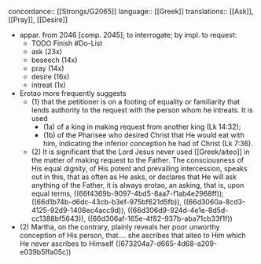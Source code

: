 concordance:: [[Strongs/G2065]] 
language:: [[Greek]] 
translations:: [[Ask]], [[Pray]], [[Desire]]

- appar. from 2046 [comp. 2045]; to interrogate; by impl. to request:
	- TODO  Finish #Do-List
	- ask (23x)
	- beseech (14x)
	- pray (14x)
	- desire (16x)
	- intreat (1x)
- Erotao more frequently suggests
	- (1) that the petitioner is on a footing of equality or familiarity that lends authority to the request with the person whom he intreats. It is used
		- (1a) of a king in making request from another king (Lk 14:32);
		- (1b) of the Pharisee who desired Christ that He would eat with him, indicating the inferior conception he had of Christ (Lk 7:36).
	- (2) It is significant that the Lord Jesus never used [[Greek/aiteo]] in the matter of making request to the Father. The consciousness of His equal dignity, of His potent and prevailing intercession, speaks out in this, that as often as He asks, or declares that He will ask anything of the Father, it is always erotao, an asking, that is, upon equal terms, ((66f4369b-9097-4bd5-8aa7-f1ab4e2968ff)); ((66d1b74b-d6dc-43cb-b3ef-975bf621d5fb)), ((66d3060a-8cd3-4125-92d9-1408ec4acc9d)), ((66d306d9-924d-4e1e-8d5d-cc1388bf5643)), ((66d306af-165e-4f82-937b-aba71cb33f1f))
- (2) Martha, on the contrary, plainly reveals her poor unworthy conception of His person, that.... she ascribes that aiteo to Him which He never ascribes to Himself ((673204a7-d665-4d68-a209-e039b5ffa05c))